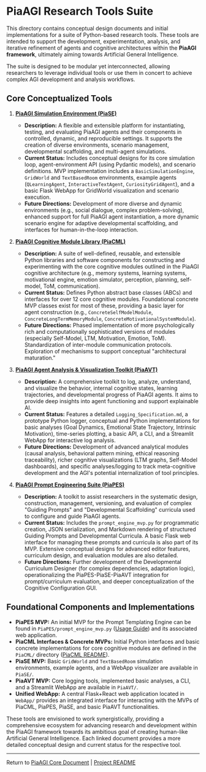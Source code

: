 <!-- PiaAGI AGI Research Framework Document -->
# PiaAGI Research Tools Suite

This directory contains conceptual design documents and initial implementations for a suite of Python-based research tools. These tools are intended to support the development, experimentation, analysis, and iterative refinement of agents and cognitive architectures within the **PiaAGI framework**, ultimately aiming towards Artificial General Intelligence.

The suite is designed to be modular yet interconnected, allowing researchers to leverage individual tools or use them in concert to achieve complex AGI development and analysis workflows.

## Core Conceptualized Tools

1.  **[PiaAGI Simulation Environment (PiaSE)](PiaAGI_Simulation_Environment.md)**
    *   **Description:** A flexible and extensible platform for instantiating, testing, and evaluating PiaAGI agents and their components in controlled, dynamic, and reproducible settings. It supports the creation of diverse environments, scenario management, developmental scaffolding, and multi-agent simulations.
    *   **Current Status:** Includes conceptual designs for its core simulation loop, agent-environment API (using Pydantic models), and scenario definitions. MVP implementation includes a `BasicSimulationEngine`, `GridWorld` and `TextBasedRoom` environments, example agents (`QLearningAgent`, `InteractiveTextAgent`, `CuriosityGridAgent`), and a basic Flask WebApp for GridWorld visualization and scenario execution.
    *   **Future Directions:** Development of more diverse and dynamic environments (e.g., social dialogue, complex problem-solving), enhanced support for full PiaAGI agent instantiation, a more dynamic scenario engine for adaptive developmental scaffolding, and interfaces for human-in-the-loop interaction.

2.  **[PiaAGI Cognitive Module Library (PiaCML)](PiaAGI_Cognitive_Module_Library.md)**
    *   **Description:** A suite of well-defined, reusable, and extensible Python libraries and software components for constructing and experimenting with the core cognitive modules outlined in the PiaAGI cognitive architecture (e.g., memory systems, learning systems, motivational engine, emotion simulator, perception, planning, self-model, ToM, communication).
    *   **Current Status:** Defines Python abstract base classes (ABCs) and interfaces for over 12 core cognitive modules. Foundational concrete MVP classes exist for most of these, providing a basic layer for agent construction (e.g., `ConcreteSelfModelModule`, `ConcreteLongTermMemoryModule`, `ConcreteMotivationalSystemModule`).
    *   **Future Directions:** Phased implementation of more psychologically rich and computationally sophisticated versions of modules (especially Self-Model, LTM, Motivation, Emotion, ToM). Standardization of inter-module communication protocols. Exploration of mechanisms to support conceptual "architectural maturation."

3.  **[PiaAGI Agent Analysis & Visualization Toolkit (PiaAVT)](PiaAGI_Agent_Analysis_Visualization_Toolkit.md)**
    *   **Description:** A comprehensive toolkit to log, analyze, understand, and visualize the behavior, internal cognitive states, learning trajectories, and developmental progress of PiaAGI agents. It aims to provide deep insights into agent functioning and support explainable AI.
    *   **Current Status:** Features a detailed `Logging_Specification.md`, a prototype Python logger, conceptual and Python implementations for basic analyses (Goal Dynamics, Emotional State Trajectory, Intrinsic Motivation), time-series plotting, a basic API, a CLI, and a Streamlit WebApp for interactive log analysis.
    *   **Future Directions:** Development of advanced analytical modules (causal analysis, behavioral pattern mining, ethical reasoning traceability), richer cognitive visualizations (LTM graphs, Self-Model dashboards), and specific analyses/logging to track meta-cognitive development and the AGI's potential internalization of tool principles.

4.  **[PiaAGI Prompt Engineering Suite (PiaPES)](PiaAGI_Prompt_Engineering_Suite.md)**
    *   **Description:** A toolkit to assist researchers in the systematic design, construction, management, versioning, and evaluation of complex "Guiding Prompts" and "Developmental Scaffolding" curricula used to configure and guide PiaAGI agents.
    *   **Current Status:** Includes the `prompt_engine_mvp.py` for programmatic creation, JSON serialization, and Markdown rendering of structured Guiding Prompts and Developmental Curricula. A basic Flask web interface for managing these prompts and curricula is also part of its MVP. Extensive conceptual designs for advanced editor features, curriculum design, and evaluation modules are also detailed.
    *   **Future Directions:** Further development of the Developmental Curriculum Designer (for complex dependencies, adaptation logic), operationalizing the PiaPES-PiaSE-PiaAVT integration for prompt/curriculum evaluation, and deeper conceptualization of the Cognitive Configuration GUI.

## Foundational Components and Implementations

*   **PiaPES MVP:** An initial MVP for the Prompt Templating Engine can be found in `PiaPES/prompt_engine_mvp.py` ([Usage Guide](PiaPES/USAGE.md)) and its associated web application.
*   **PiaCML Interfaces & Concrete MVPs:** Initial Python interfaces and basic concrete implementations for core cognitive modules are defined in the `PiaCML/` directory ([PiaCML README](PiaCML/README.md)).
*   **PiaSE MVP:** Basic `GridWorld` and `TextBasedRoom` simulation environments, example agents, and a WebApp visualizer are available in `PiaSE/`.
*   **PiaAVT MVP:** Core logging tools, implemented basic analyses, a CLI, and a Streamlit WebApp are available in `PiaAVT/`.
*   **Unified WebApp:** A central Flask+React web application located in `WebApp/` provides an integrated interface for interacting with the MVPs of PiaCML, PiaPES, PiaSE, and basic PiaAVT functionalities.

These tools are envisioned to work synergistically, providing a comprehensive ecosystem for advancing research and development within the PiaAGI framework towards its ambitious goal of creating human-like Artificial General Intelligence. Each linked document provides a more detailed conceptual design and current status for the respective tool.

---
Return to [PiaAGI Core Document](../PiaAGI.md) | [Project README](../README.md)
```
